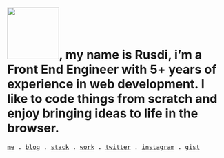 <h1><img width="120" src="https://res.cloudinary.com/muhrusdi/image/upload/v1669447968/hi2.png">, my name is Rusdi, i’m a Front End Engineer with 5+ years of experience in web development. I like to code things from scratch and enjoy bringing ideas to life in the browser.</h1>
<samp>
  <a href="https://rus.pages.dev">me</a> .
  <a href="https://rus.pages.dev/blog">blog</a> .
  <a href="https://github.com/stars/muhrusdi/lists/stack">stack</a> .
  <a href="https://rus.pages.dev/work">work</a> .
  <a href="https://twitter.com/mhmrus">twitter</a> .
  <a href="https://instagram.com/mhmrus">instagram</a> . 
  <a href="https://gist.github.com/muhrusdi">gist</a>
</samp>
